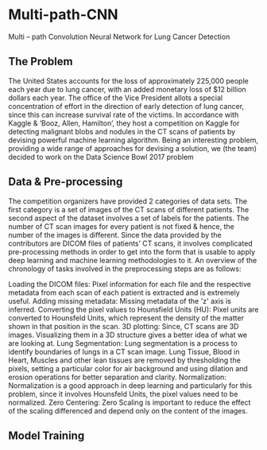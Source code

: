 # Multi-path-CNN
Multi – path Convolution Neural Network for Lung Cancer Detection
## The Problem 
The United States accounts for the loss of approximately 225,000 people each year due to lung cancer, with an added monetary loss of $12 billion dollars each year. The office of the Vice President allots a special concentration of effort in the direction of early detection of lung cancer, since this can increase survival rate of the victims. In accordance with Kaggle & ‘Booz, Allen, Hamilton’, they host a competition on Kaggle for detecting malignant blobs and nodules in the CT scans of patients by devising powerful machine learning algorithm. Being an interesting problem, providing a wide range of approaches for devising a solution, we (the team) decided to work on the Data Science Bowl 2017 problem 
## Data & Pre-processing
The competition organizers have provided 2 categories of data sets. The first category is a set of images of the CT scans of different patients. The second aspect of the dataset involves a set of labels for the patients. The number of CT scan images for every patient is not fixed & hence, the number of the images is different.
Since the data provided by the contributors are DICOM files of patients’ CT scans, it involves complicated pre-processing methods in order to get into the form that is usable to apply deep learning and machine learning methodologies to it. An overview of the chronology of tasks involved in the preprocessing steps are as follows:

Loading the DICOM files: Pixel information for each file and the respective metadata from each scan of each patient is extracted and is extremely useful.
Adding missing metadata: Missing metadata of the 'z' axis is inferred.
Converting the pixel values to Hounsfield Units (HU): Pixel units are converted to Hounsfeld Units, which represent the density of the matter shown in that position in the scan.
3D plotting: Since, CT scans are 3D images. Visualizing them in a 3D structure gives a better idea of what we are looking at.
Lung Segmentation: Lung segmentation is a process to identify boundaries of lungs in a CT scan image. Lung Tissue, Blood in Heart, Muscles and other lean tissues are removed by thresholding the pixels, setting a particular color for air background and using dilation and erosion operations for better separation and clarity.
Normalization: Normalization is a good approach in deep learning and particularly for this problem, since it involves Hounsfeld Units, the pixel values need to be normalized.
Zero Centering: Zero Scaling is important to reduce the effect of the scaling differenced and depend only on the content of the images.
## Model Training
